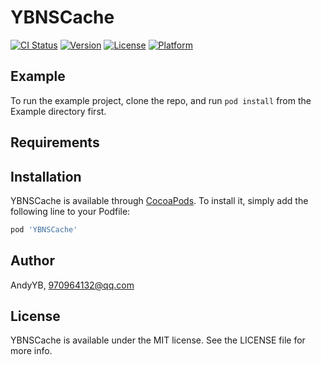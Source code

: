 # YBNSCache

[![CI Status](https://img.shields.io/travis/AndyYB/YBNSCache.svg?style=flat)](https://travis-ci.org/AndyYB/YBNSCache)
[![Version](https://img.shields.io/cocoapods/v/YBNSCache.svg?style=flat)](https://cocoapods.org/pods/YBNSCache)
[![License](https://img.shields.io/cocoapods/l/YBNSCache.svg?style=flat)](https://cocoapods.org/pods/YBNSCache)
[![Platform](https://img.shields.io/cocoapods/p/YBNSCache.svg?style=flat)](https://cocoapods.org/pods/YBNSCache)

## Example

To run the example project, clone the repo, and run `pod install` from the Example directory first.

## Requirements

## Installation

YBNSCache is available through [CocoaPods](https://cocoapods.org). To install
it, simply add the following line to your Podfile:

```ruby
pod 'YBNSCache'
```

## Author

AndyYB, 970964132@qq.com

## License

YBNSCache is available under the MIT license. See the LICENSE file for more info.
